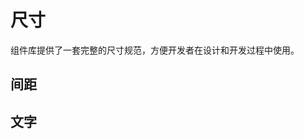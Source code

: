 <script setup>
import SizeGapComponent from './SizeGapComponent.vue'
import SizeTextComponent from './SizeTextComponent.vue'
</script>

# 尺寸

组件库提供了一套完整的尺寸规范，方便开发者在设计和开发过程中使用。

## 间距

<SizeGapComponent />

## 文字

<SizeTextComponent />
